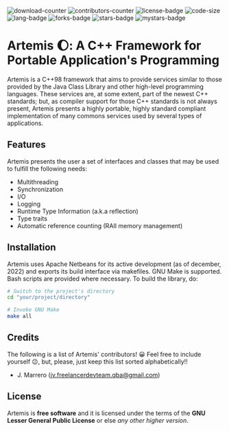 ![download-counter](https://img.shields.io/github/downloads/JavierMarrero/libartemis-cxx-runtime/total)
![contributors-counter](https://img.shields.io/github/contributors/JavierMarrero/libartemis-cxx-runtime?color=green)
![license-badge](https://img.shields.io/github/license/JavierMarrero/libartemis-cxx-runtime)
![code-size](https://img.shields.io/github/languages/code-size/JavierMarrero/libartemis-cxx-runtime)
![lang-badge](https://img.shields.io/github/languages/top/JavierMarrero/libartemis-cxx-runtime)
![forks-badge](https://img.shields.io/github/forks/JavierMarrero/libartemis-cxx-runtime?style=social)
![stars-badge](https://img.shields.io/github/stars/JavierMarrero/libartemis-cxx-runtime?style=social)
![mystars-badge](https://img.shields.io/github/stars/JavierMarrero?affiliations=OWNER%2CCOLLABORATOR%2CORGANIZATION_MEMBER&style=social)

# Artemis :moon:: A C++ Framework for Portable Application's Programming

Artemis is a C++98 framework that aims to provide services similar to those provided by the Java Class Library and other high-level programming languages. These services are,
at some extent, part of the newest C++ standards; but, as compiler support for those C++ standards is not always present, Artemis presents a highly portable, highly standard
compliant implementation of many commons services used by several types of applications.

## Features

Artemis presents the user a set of interfaces and classes that may be used to fulfill the following needs:

- Multithreading
- Synchronization
- I/O
- Logging
- Runtime Type Information (a.k.a reflection)
- Type traits
- Automatic reference counting (RAII memory management)

## Installation

Artemis uses Apache Netbeans for its active development (as of december, 2022) and exports its build interface via makefiles. GNU Make is supported. Bash scripts are provided where necessary. To build the library, do:

```bash 
# Switch to the project's directory
cd "your/project/directory"

# Invoke GNU Make
make all
```

## Credits

The following is a list of Artemis' contributors! :grinning: Feel free to include yourself :wink:, but, please, just keep this list sorted alphabetically!!

- J. Marrero (jv.freelancerdevteam.qba@gmail.com)

## License

Artemis is **free software** and it is licensed under the terms of the **GNU Lesser General Public License** or else *any other higher version*. 

